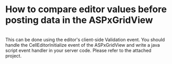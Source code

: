 # How to compare editor values before posting data in the ASPxGridView


<p><br />This can be done using the editor's client-side Validation event. You should handle the CellEditorInitialize event of the ASPxGridView and write a java script event handler in your server code. Please refer to the attached project.</p>

<br/>


